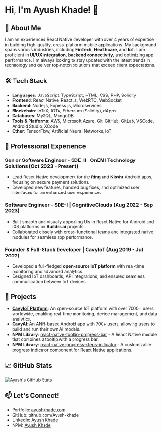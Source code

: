 # Hi, I'm Ayush Khade! 👋

## 🚀 About Me
I am an experienced React Native developer with over 4 years of expertise in building high-quality, cross-platform mobile applications. My background spans various industries, including **FinTech**, **Healthcare**, and **IoT**. I am proficient in **UI/UX integration**, **backend connectivity**, and optimizing app performance. I'm always looking to stay updated with the latest trends in technology and deliver top-notch solutions that exceed client expectations.

## 🛠 Tech Stack
- **Languages**: JavaScript, TypeScript, HTML, CSS, PHP, Solidity
- **Frontend**: React Native, React.js, WebRTC, WebSocket
- **Backend**: Node.js, Express.js, Microservices
- **Blockchain**: IoTeX, IOTA, Ethereum (Solidity), dApps
- **Databases**: MySQL, MongoDB
- **Tools & Platforms**: AWS, Microsoft Azure, Git, GitHub, GitLab, VSCode, Android Studio, XCode
- **Other**: TensorFlow, Artificial Neural Networks, IoT

## 💼 Professional Experience
### Senior Software Engineer - SDE-II | OnEMI Technology Solutions (Oct 2023 - Present)
- Lead React Native development for the **Ring** and **Kissht** Android apps, focusing on secure payment solutions.
- Developed new features, handled bug fixes, and optimized user interfaces for an enhanced user experience.

### Software Engineer - SDE-I | CognitiveClouds (Aug 2022 - Sep 2023)
- Built smooth and visually appealing UIs in React Native for Android and iOS platforms on **Builder.ai** projects.
- Collaborated closely with cross-functional teams and integrated native modules for seamless app performance.

### Founder & Full-Stack Developer | CavyIoT (Aug 2019 - Jul 2022)
- Developed a full-fledged **open-source IoT platform** with real-time monitoring and advanced analytics.
- Designed IoT dashboards, API integrations, and ensured seamless communication between IoT devices.

## 🌟 Projects
- **[CavyIoT Platform](https://cavyiot.com/)**: An open-source IoT platform with over 7000+ users worldwide, enabling real-time monitoring, device management, and data analytics.
- **[CavyAI](https://play.google.com/store/apps/details?id=com.cavyai)**: An ANN-based Android app with 700+ users, allowing users to build and run their own AI models.
- **NPM Library**: [react-native-tooltip-progress-bar](https://github.com/Ayush-khade/react-native-tooltip-progress-bar) - A React Native module that combines a tooltip with a progress bar.
- **NPM Library**: [react-native-progress-steps-indicator](https://github.com/Ayush-khade/react-native-progress-steps-indicator) - A customizable progress indicator component for React Native applications.

## 📈 GitHub Stats
![Ayush's GitHub Stats](https://github-readme-stats.vercel.app/api?username=Ayush-khade&show_icons=true&theme=radical)

## 📫 Let's Connect!
- Portfolio: [ayushkhade.com](https://ayushkhade.com/)
- GitHub: [github.com/Ayush-khade](https://github.com/Ayush-khade)
- LinkedIn: [Ayush Khade](https://www.linkedin.com/in/ayush-khade-222039159/)
- NPM: [Ayush Khade](https://www.npmjs.com/~ayushkhade)